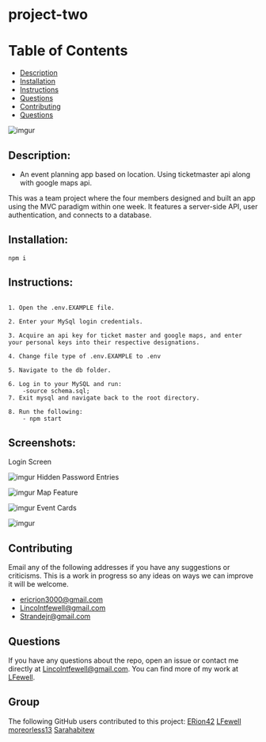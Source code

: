 # project-two

# Table of Contents

- [Description](#Description)
- [Installation](#Installation)
- [Instructions](#Instructions)
- [Questions](#Questions)
- [Contributing](#contributing)
- [Questions](#questions)

![imgur](https://imgur.com/vHw3IAV.png)
    
## Description:

* An event planning app based on location. Using ticketmaster api along with google maps api.

This was a team project where the four members designed and built an app using the MVC paradigm within one week. It features a server-side API, user authentication, and connects to a database.
    
## Installation:
```
npm i
```
## Instructions:
```

1. Open the .env.EXAMPLE file.

2. Enter your MySql login credentials.

3. Acquire an api key for ticket master and google maps, and enter your personal keys into their respective designations.

4. Change file type of .env.EXAMPLE to .env

5. Navigate to the db folder.

6. Log in to your MySQL and run:
    -source schema.sql;
7. Exit mysql and navigate back to the root directory.

8. Run the following:
    - npm start
```

## Screenshots: 

Login Screen

![imgur](https://imgur.com/ikbVkQt.png)
Hidden Password Entries

![imgur](https://i.imgur.com/6bwOwig.png)
Map Feature

![imgur](https://imgur.com/Yg37gtl.png)
Event Cards

![imgur](https://imgur.com/YVX9bLj.png)

## Contributing

Email any of the following addresses if you have any suggestions or criticisms. This is a work in progress so any ideas on ways we can improve it will be welcome.

* ericrion3000@gmail.com
* Lincolntfewell@gmail.com
* Strandejr@gmail.com


## Questions

If you have any questions about the repo, open an issue or contact me directly at Lincolntfewell@gmail.com. You can find more of my work at [LFewell](https://github.com/LFewell/).


## Group

The following GitHub users contributed to this project:
[ERion42](https://github.com/ERion42)
[LFewell](https://github.com/LFewell/)
[moreorless13](https://github.com/moreorless13)
[Sarahabitew](https://github.com/Sarahabitew)
